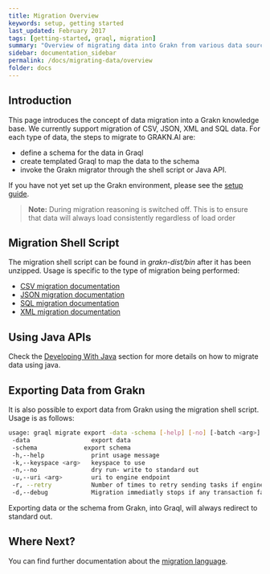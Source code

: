 ```yaml
---
title: Migration Overview
keywords: setup, getting started
last_updated: February 2017
tags: [getting-started, graql, migration]
summary: "Overview of migrating data into Grakn from various data sources"
sidebar: documentation_sidebar
permalink: /docs/migrating-data/overview
folder: docs
---
```


## Introduction
This page introduces the concept of data migration into a Grakn knowledge base. We currently support migration of CSV, JSON, XML and SQL data. For each type of data, the steps to migrate to GRAKN.AI are:

- define a schema for the data in Graql
- create templated Graql to map the data to the schema
- invoke the Grakn migrator through the shell script or Java API.

If you have not yet set up the Grakn environment, please see the [setup guide](../get-started/setup-guide).

> **Note:** During migration reasoning is switched off. This is to ensure that data will always load consistently regardless of load order   

## Migration Shell Script
The migration shell script can be found in *grakn-dist/bin* after it has been unzipped. Usage is specific to the type of migration being performed:

+ [CSV migration documentation](./migrating-csv)
+ [JSON migration documentation](./migrating-json)
+ [SQL migration documentation](./migrating-sql)
+ [XML migration documentation](./migrating-xml)

## Using Java APIs

  Check the [Developing With Java](../java-library/migration-api) section for more details on how to migrate data using java.

## Exporting Data from Grakn

It is also possible to export data from Grakn using the migration shell script. Usage is as follows:

```bash
usage: graql migrate export -data -schema [-help] [-no] [-batch <arg>] [-uri <arg>] [-keyspace <arg>]
 -data                 export data
 -schema             export schema
 -h,--help             print usage message
 -k,--keyspace <arg>   keyspace to use
 -n,--no               dry run- write to standard out
 -u,--uri <arg>        uri to engine endpoint
 -r, --retry           Number of times to retry sending tasks if engine is not available
 -d,--debug            Migration immediatly stops if any transaction fails
```

Exporting data or the schema from Grakn, into Graql, will always redirect to standard out.

## Where Next?
You can find further documentation about the [migration language](./migration-language).


